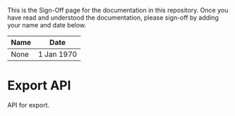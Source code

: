<!-- sign-off-sheet:start -->
<!-- sign-off-cadence:1 month -->

This is the Sign-Off page for the documentation in this repository. Once you have read
and understood the documentation, please sign-off by adding your name and date below.

| Name          | Date            |
|--|--|
| None | 1 Jan 1970 |
<!-- sign-off-sheet:end -->

# Export API

API for export.

<!-- write documentation here! -->